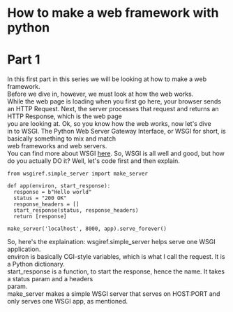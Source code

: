 # How to make a web framework with python
# Part 1

In this first part in this series we will be looking at how to make a web framework.  
Before we dive in, however, we must look at how the web works.  
While the web page is loading when you first go here, your browser sends an HTTP Request. Next, the server 
processes that request and returns an HTTP Response, which is the web page  
you are looking at. Ok, so you know how the web works, now let's dive  
in to WSGI.
The Python Web Server Gateway Interface, or WSGI for short, is basically something to mix and match  
web frameworks and web servers.  
You can find more about WSGI [here](https://peps.python.org/pep-0333/).
So, WSGI is all well and good, but how do you actually DO it?
Well, let's code first and then explain.  
```
from wsgiref.simple_server import make_server

def app(environ, start_response):
  response = b"Hello world"
  status = "200 OK"
  response_headers = []
  start_response(status, response_headers)
  return [response]

make_server('localhost', 8000, app).serve_forever()
```  
So, here's the explaination:
wsgiref.simple_server helps serve one WSGI application.  
environ is basically CGI-style variables, which is what I call the request. It is a Python dictionary.  
start_response is a function, to start the response, hence the name. It takes a status param and a headers  
param.  
make_server makes a simple WSGI server that serves on HOST:PORT and only serves one WSGI app, as mentioned.  
